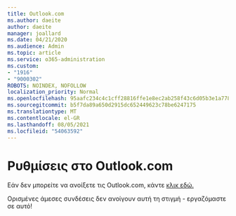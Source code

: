 ```yaml
---
title: Outlook.com
ms.author: daeite
author: daeite
manager: joallard
ms.date: 04/21/2020
ms.audience: Admin
ms.topic: article
ms.service: o365-administration
ms.custom:
- "1916"
- "9000302"
ROBOTS: NOINDEX, NOFOLLOW
localization_priority: Normal
ms.openlocfilehash: 95aafc234c4c1cff28816ffe1e8ec2ab258f43c6d05b3e1a778ad1a701235512
ms.sourcegitcommit: b5f7da89a650d2915dc652449623c78be6247175
ms.translationtype: MT
ms.contentlocale: el-GR
ms.lasthandoff: 08/05/2021
ms.locfileid: "54063592"
---
```

# <a name="settings-in-outlookcom"></a>Ρυθμίσεις στο Outlook.com

Εάν δεν μπορείτε να ανοίξετε τις Outlook.com, κάντε [κλικ εδώ.](https://outlook.live.com/mail/options/general/timeAndLanguage)

Ορισμένες άμεσες συνδέσεις δεν ανοίγουν αυτή τη στιγμή - εργαζόμαστε σε αυτό!